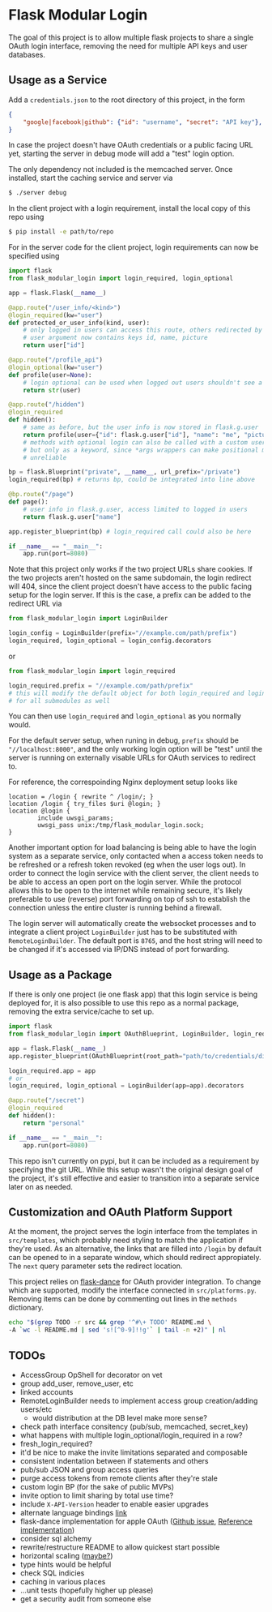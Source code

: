 # Flask Modular Login
The goal of this project is to allow multiple flask projects to share a single
OAuth login interface, removing the need for multiple API keys and user
databases.

## Usage as a Service
Add a `credentials.json` to the root directory of this project, in the form
```json
{
    "google|facebook|github": {"id": "username", "secret": "API key"},
}
```
In case the project doesn't have OAuth credentials or a public facing URL yet,
starting the server in debug mode will add a "test" login option.

The only dependency not included is the memcached server. Once installed, start
the caching service and server via
```bash
$ ./server debug
```

In the client project with a login requirement, install the local copy of this
repo using
```bash
$ pip install -e path/to/repo
```

For in the server code for the client project, login requirements can now be
specified using
```python
import flask
from flask_modular_login import login_required, login_optional

app = flask.Flask(__name__)

@app.route("/user_info/<kind>")
@login_required(kw="user")
def protected_or_user_info(kind, user):
    # only logged in users can access this route, others redirected by flask
    # user argument now contains keys id, name, picture
    return user["id"]

@app.route("/profile_api")
@login_optional(kw="user")
def profile(user=None):
    # login optional can be used when logged out users shouldn't see a redirect
    return str(user)

@app.route("/hidden")
@login_required
def hidden():
    # same as before, but the user info is now stored in flask.g.user
    return profile(user={"id": flask.g.user["id"], "name": "me", "picture": ""})
    # methods with optional login can also be called with a custom user argument
    # but only as a keyword, since *args wrappers can make positional matching
    # unreliable

bp = flask.Blueprint("private", __name__, url_prefix="/private")
login_required(bp) # returns bp, could be integrated into line above

@bp.route("/page")
def page():
    # user info in flask.g.user, access limited to logged in users
    return flask.g.user["name"]

app.register_blueprint(bp) # login_required call could also be here

if __name__ == "__main__":
    app.run(port=8080)
```
Note that this project only works if the two project URLs share cookies. If the
two projects aren't hosted on the same subdomain, the login redirect will 404,
since the client project doesn't have access to the public facing setup for the
login server. If this is the case, a prefix can be added to the redirect URL via

```python
from flask_modular_login import LoginBuilder

login_config = LoginBuilder(prefix="//example.com/path/prefix")
login_required, login_optional = login_config.decorators
```
or
```python
from flask_modular_login import login_required

login_required.prefix = "//example.com/path/prefix"
# this will modify the default object for both login_required and login_optional
# for all submodules as well
```

You can then use `login_required` and `login_optional` as you normally would.

For the default server setup, when runing in debug, `prefix` should be
`"//localhost:8000"`, and the only working login option will be "test" until
the server is running on externally visable URLs for OAuth services to redirect
to.

For reference, the correspoinding Nginx deployment setup looks like
```
location = /login { rewrite ^ /login/; }
location /login { try_files $uri @login; }
location @login {
        include uwsgi_params;
        uwsgi_pass unix:/tmp/flask_modular_login.sock;
}
```

Another important option for load balancing is being able to have the login
system as a separate service, only contacted when a access token needs to be
refreshed or a refresh token revoked (eg when the user logs out). In order to
connect the login service with the client server, the client needs to be able to
access an open port on the login server. While the protocol allows this to be
open to the internet while remaining secure, it's likely preferable to use
(reverse) port forwarding on top of ssh to establish the connection unless the
entire cluster is running behind a firewall.

The login server will automatically create the websocket processes and to
integrate a client project `LoginBuilder` just has to be substituted with
`RemoteLoginBuilder`. The default port is `8765`, and the host string will need
to be changed if it's accessed via IP/DNS instead of port forwarding.

## Usage as a Package
If there is only one project (ie one flask app) that this login service is being
deployed for, it is also possible to use this repo as a normal package, removing
the extra service/cache to set up.
```python
import flask
from flask_modular_login import OAuthBlueprint, LoginBuilder, login_required

app = flask.Flask(__name__)
app.register_blueprint(OAuthBlueprint(root_path="path/to/credentials/dir"))

login_required.app = app
# or
login_required, login_optional = LoginBuilder(app=app).decorators

@app.route("/secret")
@login_required
def hidden():
    return "personal"

if __name__ == "__main__":
    app.run(port=8080)
```

This repo isn't currently on pypi, but it can be included as a requirement by
specifying the git URL. While this setup wasn't the original design goal of the
project, it's still effective and easier to transition into a separate service
later on as needed.

## Customization and OAuth Platform Support
At the moment, the project serves the login interface from the templates in
`src/templates`, which probably need styling to match the application if they're
used. As an alternative, the links that are filled into `/login` by default can
be opened to in a separate window, which should redirect appropiately. The
`next` query parameter sets the redirect location.

This project relies on
[flask-dance](https://github.com/singingwolfboy/flask-dance) for OAuth provider
integration. To change which are supported, modify the interface connected in
`src/platforms.py`. Removing items can be done by commenting out lines in the
`methods` dictionary.

```bash
echo "$(grep TODO -r src && grep '^#\+ TODO' README.md \
-A `wc -l README.md | sed 's![^0-9]!!g'` | tail -n +2)" | nl
```

## TODOs
- AccessGroup OpShell for decorator on vet
- group add_user, remove_user, etc
- linked accounts
- RemoteLoginBuilder needs to implement access group creation/adding users/etc
    - would distribution at the DB level make more sense?
- check path interface consitency (pub/sub, memcached, secret_key)
- what happens with multiple login_optional/login_required in a row?
- fresh_login_required?
- it'd be nice to make the invite limitations separated and composable
- consistent indentation between if statements and others
- pub/sub JSON and group access queries
- purge access tokens from remote clients after they're stale
- custom login BP (for the sake of public MVPs)
- invite option to limit sharing by total use time?
- include `X-API-Version` header to enable easier upgrades
- alternate language bindings [link](https://github.com/discord/itsdangerous-rs)
- flask-dance implementation for apple OAuth
([Github issue](https://github.com/singingwolfboy/flask-dance/issues/418),
[Reference implementation](
https://github.com/python-social-auth/social-core/blob/master/social_core/backends/apple.py))
- consider sql alchemy
- rewrite/restructure README to allow quickest start possible
- horizontal scaling ([maybe?](https://github.com/vitessio/vitess))
- type hints would be helpful
- check SQL indicies
- caching in various places
- ...unit tests (hopefully higher up please)
- get a security audit from someone else

